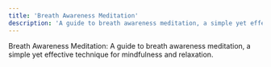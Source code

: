 ```yaml
---
title: 'Breath Awareness Meditation'
description: 'A guide to breath awareness meditation, a simple yet effective technique for mindfulness and relaxation.'
---
```




Breath Awareness Meditation: A guide to breath awareness meditation, a simple yet effective technique for mindfulness and relaxation.
